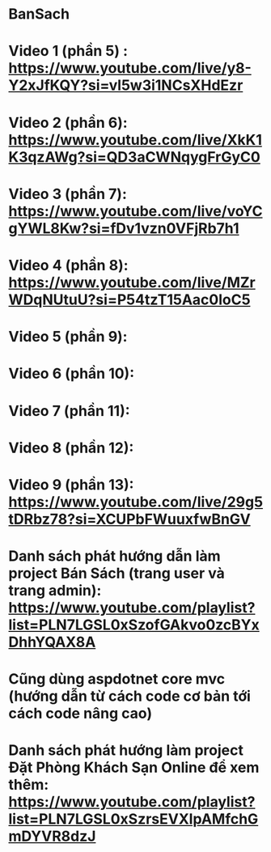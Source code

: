 # BanSach
# Video 1 (phần 5) : https://www.youtube.com/live/y8-Y2xJfKQY?si=vl5w3i1NCsXHdEzr
# Video 2 (phần 6): https://www.youtube.com/live/XkK1K3qzAWg?si=QD3aCWNqygFrGyC0
# Video 3 (phần 7): https://www.youtube.com/live/voYCgYWL8Kw?si=fDv1vzn0VFjRb7h1
# Video 4 (phần 8): https://www.youtube.com/live/MZrWDqNUtuU?si=P54tzT15Aac0loC5
# Video 5 (phần 9):
# Video 6 (phần 10):
# Video 7 (phần 11):
# Video 8 (phần 12):
# Video 9 (phần 13): https://www.youtube.com/live/29g5tDRbz78?si=XCUPbFWuuxfwBnGV

# Danh sách phát hướng dẫn làm project Bán Sách (trang user và trang admin): https://www.youtube.com/playlist?list=PLN7LGSL0xSzofGAkvo0zcBYxDhhYQAX8A

# Cũng dùng aspdotnet core mvc (hướng dẫn từ cách code cơ bản tới cách code nâng cao)
# Danh sách phát hướng làm project Đặt Phòng Khách Sạn Online để xem thêm: https://www.youtube.com/playlist?list=PLN7LGSL0xSzrsEVXlpAMfchGmDYVR8dzJ
